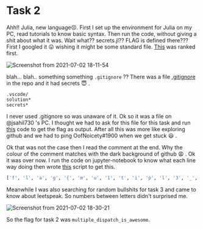 # Task 2

Ahh!!  Julia, new language:persevere:. First I set up the environment for Julia on my PC, read tutorials to know basic syntax. Then run the code, without giving a shit about what it was. Wait what?? secrets.jl?? FLAG is defined there??? First I googled it :stuck_out_tongue: wishing it might be some standard file. [This](https://geniejl.readthedocs.io/en/latest/documentation/14--The_Secrets_File/) was ranked first.

![Screenshot from 2021-07-02 18-11-54](https://github.com/geekyuttu/csec-convener-assignment/blob/main/task2/Screenshot%20from%202021-07-02%2018-11-54.png)

blah... blah.. something something  `.gitignore` ?? There was a file [.gitignore](https://github.com/CSEA-IITB/Assignment/blob/main/.gitignore) in the repo and it had secrets :innocent: . 

```
.vscode/
solution*
secrets*
```

I never used .gitignore so was unaware of it. Ok so it was a file on @jsahil730 's PC. I thought we had to ask for this file for this task and run [this](https://github.com/geekyuttu/csec-convener-assignment/blob/main/task2/challenge.jl) code to get the flag as output. After all this was more like exploring github and we had to ping OofNoicety#1900 when we get stuck :smiley: . 

Ok that was not the case then I read the comment at the end. Why the colour of the comment matches with the dark background of github :weary: . Ok it was over now. I run the code on jupyter-notebook to know what each line way doing then wrote [this](https://github.com/geekyuttu/csec-convener-assignment/blob/main/task2/script.py) script to get this.

```bash
['f', 'l', 'a', 'g', '{', 'm', 'u', '1', 't', 'i', 'p', 'l', '3', '_', 'd', 'i', '5', 'p', '4', 't', 'c', 'h', '_', '1', 's', '_', '4', 'w', 'e', '5', '0', 'm', 'e', '}']
```

Meanwhile I was also searching for random bullshits for task 3 and came to know about leetspeak. So numbers between letters didn't surprised me. 

![Screenshot from 2021-07-02 18-30-21](https://github.com/geekyuttu/csec-convener-assignment/blob/main/task2/Screenshot%20from%202021-07-02%2018-30-21.png)

So the flag for task 2 was `multiple_dispatch_is_awesome`.
